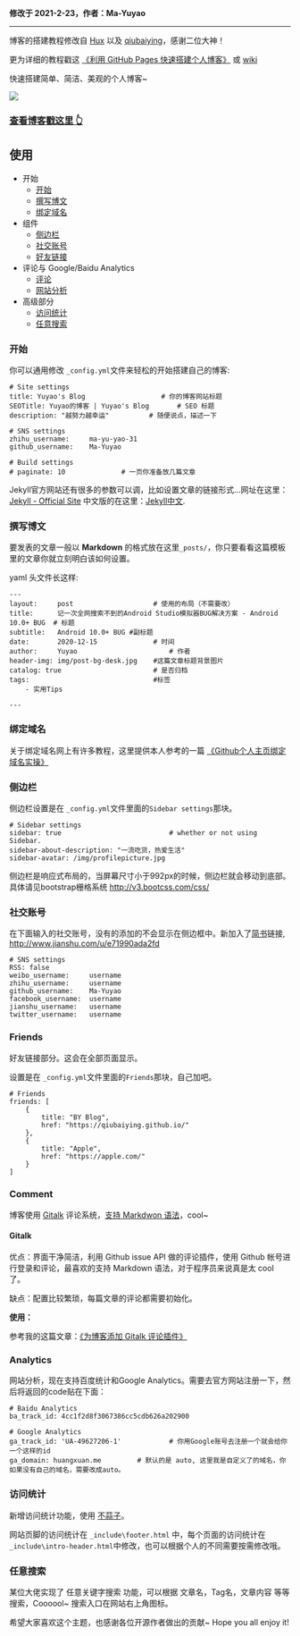 
**修改于 2021-2-23，作者：Ma-Yuyao**

---

博客的搭建教程修改自 [Hux](https://github.com/Huxpro/huxpro.github.io) 以及 [qiubaiying](https://github.com/qiubaiying/qiubaiying.github.io)，感谢二位大神！
 
更为详细的教程戳这 [《利用 GitHub Pages 快速搭建个人博客》](http://www.jianshu.com/p/e68fba58f75c) 或 [wiki](https://github.com/qiubaiying/qiubaiying.github.io/wiki/%E5%8D%9A%E5%AE%A2%E6%90%AD%E5%BB%BA%E8%AF%A6%E7%BB%86%E6%95%99%E7%A8%8B)

快速搭建简单、简洁、美观的个人博客~

[![](img/website-capture.png)](https://hellocode.ink/)

>
### [查看博客戳这里 👆](https://hellocode.ink/)


## 使用

* 开始
	* [开始](#开始)
	* [撰写博文](#撰写博文)
	* [绑定域名](#绑定域名)
* 组件
	* [侧边栏](#侧边栏)
	* [社交账号](#社交账号)
	* [好友链接](#friends)
* 评论与 Google/Baidu Analytics
	* [评论](#comment)
	* [网站分析](#analytics) 
* 高级部分
    * [访问统计](#访问统计)
    * [任意搜索](#任意搜索)

### 开始

你可以通用修改 `_config.yml`文件来轻松的开始搭建自己的博客:

```
# Site settings
title: Yuyao's Blog                   # 你的博客网站标题
SEOTitle: Yuyao的博客 | Yuyao's Blog		# SEO 标题
description: "越努力越幸运"	   	   # 随便说点，描述一下

# SNS settings      
zhihu_username:     ma-yu-yao-31
github_username:    Ma-Yuyao    

# Build settings
# paginate: 10              # 一页你准备放几篇文章
```

Jekyll官方网站还有很多的参数可以调，比如设置文章的链接形式...网址在这里：[Jekyll - Official Site](http://jekyllrb.com/) 中文版的在这里：[Jekyll中文](http://jekyllcn.com/).

### 撰写博文

要发表的文章一般以 **Markdown** 的格式放在这里`_posts/`，你只要看看这篇模板里的文章你就立刻明白该如何设置。

yaml 头文件长这样:

```
---
layout:     post   				    # 使用的布局（不需要改）
title:      记一次全网搜索不到的Android Studio模拟器BUG解决方案 - Android 10.0+ BUG 	# 标题 
subtitle:   Android 10.0+ BUG #副标题
date:       2020-12-15				# 时间
author:     Yuyao 						# 作者
header-img: img/post-bg-desk.jpg 	#这篇文章标题背景图片
catalog: true 						# 是否归档
tags:								#标签
    - 实用Tips

---

```

### 绑定域名

关于绑定域名网上有许多教程，这里提供本人参考的一篇 [《Github个人主页绑定域名实操》](https://blog.csdn.net/qq_34487996/article/details/81604976)
### 侧边栏

侧边栏设置是在 `_config.yml`文件里面的`Sidebar settings`那块。

```
# Sidebar settings
sidebar: true                           # whether or not using Sidebar.
sidebar-about-description: "一流吃货，热爱生活"
sidebar-avatar: /img/profilepicture.jpg
```

侧边栏是响应式布局的，当屏幕尺寸小于992px的时候，侧边栏就会移动到底部。具体请见bootstrap栅格系统 <http://v3.bootcss.com/css/>

### 社交账号

在下面输入的社交账号，没有的添加的不会显示在侧边框中。新加入了[简书](https:/www.jianshu.com)链接, <http://www.jianshu.com/u/e71990ada2fd>

	# SNS settings
    RSS: false
    weibo_username:     username
    zhihu_username:     username
    github_username:    Ma-Yuyao    
    facebook_username:  username
    jianshu_username:   username
    twitter_username:   username

### Friends

好友链接部分。这会在全部页面显示。

设置是在 `_config.yml`文件里面的`Friends`那块，自己加吧。

```
# Friends
friends: [
    {
        title: "BY Blog",
        href: "https://qiubaiying.github.io/"
    },
    {
        title: "Apple",
        href: "https://apple.com/"
    }
]
```

### Comment

博客使用 [Gitalk](https://gitalk.github.io/) 评论系统，[支持 Markdwon 语法](https://guides.github.com/features/mastering-markdown/)，cool~

#### Gitalk

优点：界面干净简洁，利用 Github issue API 做的评论插件，使用 Github 帐号进行登录和评论，最喜欢的支持 Markdown 语法，对于程序员来说真是太 cool 了。

缺点：配置比较繁琐，每篇文章的评论都需要初始化。

**使用：**

参考我的这篇文章：[《为博客添加 Gitalk 评论插件》](http://qiubaiying.top/2017/12/19/%E4%B8%BA%E5%8D%9A%E5%AE%A2%E6%B7%BB%E5%8A%A0-Gitalk-%E8%AF%84%E8%AE%BA%E6%8F%92%E4%BB%B6/)


### Analytics

网站分析，现在支持百度统计和Google Analytics。需要去官方网站注册一下，然后将返回的code贴在下面：

```
# Baidu Analytics
ba_track_id: 4cc1f2d8f3067386cc5cdb626a202900

# Google Analytics
ga_track_id: 'UA-49627206-1'            # 你用Google账号去注册一个就会给你一个这样的id
ga_domain: huangxuan.me			# 默认的是 auto, 这里我是自定义了的域名，你如果没有自己的域名，需要改成auto。
```

### 访问统计

新增访问统计功能，使用 [不蒜子](http://ibruce.info/2015/04/04/busuanzi/)。

网站页脚的访问统计在 `_include\footer.html` 中，每个页面的访问统计在`_include\intro-header.html`中修改，也可以根据个人的不同需要按需修改哦。

### 任意搜索

某位大佬实现了 任意关键字搜索 功能，可以根据 文章名，Tag名，文章内容 等等搜索，Coooool~ 搜索入口在网站右上角图标。


希望大家喜欢这个主题，也感谢各位开源作者做出的贡献~ Hope you all enjoy it!
